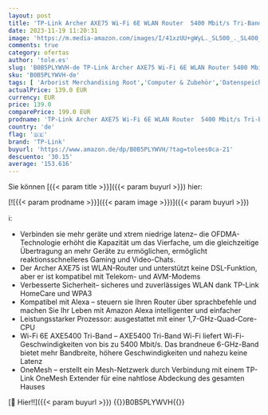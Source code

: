 ```yaml
---
layout: post
title: 'TP-Link Archer AXE75 Wi-Fi 6E WLAN Router  5400 Mbit/s Tri-Band  4 × Gigabit LAN-Ports  1 × USB 3.0 Port  WPA3  HomeCare kompatibel mit Alexa  Tether APP   schwarz'
date: 2023-11-19 11:20:31
image: 'https://m.media-amazon.com/images/I/41xzUU+gWyL._SL500_._SL400_.jpg'
comments: true
category: ofertas
author: 'tole.es'
slug: 'B0B5PLYWVH-de TP-Link Archer AXE75 Wi-Fi 6E WLAN Router 5400 Mbit/s Tri-...'
sku: 'B0B5PLYWVH-de'
tags: [ 'Arborist Merchandising Root','Computer & Zubehör','Datenspeicher & Netzwerk','IT-Zubehör','Netzwerkgeräte','Router','Self Service','Special Features Stores','Stores','TP-Link','a4cbee59-f823-40fe-831a-7de64f655f6f_0','a4cbee59-f823-40fe-831a-7de64f655f6f_2701','e26659c6-d1cd-45cb-800b-2f9b432b8572_0','e26659c6-d1cd-45cb-800b-2f9b432b8572_7201','tp-link','🇩🇪', ]
actualPrice: 139.0 EUR
currency: EUR
price: 139.0
comparePrice: 199.0 EUR
prodname: 'TP-Link Archer AXE75 Wi-Fi 6E WLAN Router  5400 Mbit/s Tri-Band  4 × Gigabit LAN-Ports  1 × USB 3.0 Port  WPA3  HomeCare kompatibel mit Alexa  Tether APP   schwarz'
country: 'de'
flag: '🇩🇪'
brand: 'TP-Link'
buyurl: 'https://www.amazon.de/dp/B0B5PLYWVH/?tag=tolees0ca-21'
descuento: '30.15'
average: '153.616'
---
```


Sie können [{{< param title >}}]({{< param buyurl >}}) hier:

[![{{< param prodname >}}]({{< param image >}})]({{< param buyurl >}})

ℹ️:

- Verbinden sie mehr geräte und xtrem niedrige latenz– die OFDMA-Technologie erhöht die Kapazität um das Vierfache, um die gleichzeitige Übertragung an mehr Geräte zu ermöglichen, ermöglicht reaktionsschnelleres Gaming und Video-Chats.
- Der Archer AXE75 ist WLAN-Router und unterstützt keine DSL-Funktion, aber er ist kompatibel mit Telekom- und AVM-Modems
- Verbesserte Sicherheit– sicheres und zuverlässiges WLAN dank TP-Link HomeCare und WPA3
- Kompatibel mit Alexa – steuern sie Ihren Router über sprachbefehle und machen Sie Ihr Leben mit Amazon Alexa intelligenter und einfacher
- Leistungsstarker Prozessor: ausgestattet mit einer 1,7-GHz-Quad-Core-CPU
- Wi-Fi 6E AXE5400 Tri-Band – AXE5400 Tri-Band Wi-Fi liefert Wi-Fi-Geschwindigkeiten von bis zu 5400 Mbit/s. Das brandneue 6-GHz-Band bietet mehr Bandbreite, höhere Geschwindigkeiten und nahezu keine Latenz
- OneMesh – erstellt ein Mesh-Netzwerk durch Verbindung mit einem TP-Link OneMesh Extender für eine nahtlose Abdeckung des gesamten Hauses

[🛒 Hier!!]({{< param buyurl >}})
{{<world>}}B0B5PLYWVH{{</world>}}
